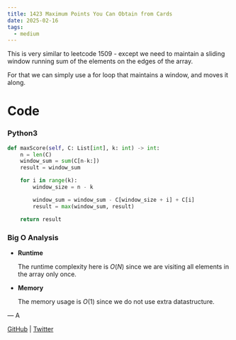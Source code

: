 ```yaml
---
title: 1423 Maximum Points You Can Obtain from Cards
date: 2025-02-16
tags:
  - medium
---
```


This is very similar to leetcode 1509 - except we need to maintain a sliding window running sum of the elements on the edges of the array.

For that we can simply use a for loop that maintains a window, and moves it along.

# Code

### Python3

```python
def maxScore(self, C: List[int], k: int) -> int:
    n = len(C)
    window_sum = sum(C[n-k:])
    result = window_sum

    for i in range(k):
        window_size = n - k

        window_sum = window_sum - C[window_size + i] + C[i]
        result = max(window_sum, result)

    return result
```

### Big O Analysis

- **Runtime**

  The runtime complexity here is $O(N)$ since we are visiting all elements in the array only once.

- **Memory**

  The memory usage is $O(1)$ since we do not use extra datastructure.

— A

[GitHub](https://github.com/AtharvaKamble) | [Twitter](https://twitter.com/AtharvaKamble07)
